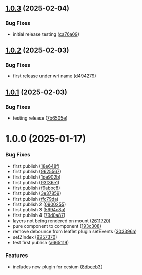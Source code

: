 ## [1.0.3](https://github.com/wri/layer-manager/compare/v1.0.2...v1.0.3) (2025-02-04)


### Bug Fixes

* initial release testing ([ca76a09](https://github.com/wri/layer-manager/commit/ca76a096dd017291789f887fe839ccd7c8daf243))

## [1.0.2](https://github.com/wri/layer-manager/compare/v1.0.1...v1.0.2) (2025-02-03)


### Bug Fixes

* first release under wri name ([d494279](https://github.com/wri/layer-manager/commit/d49427938683c386f5c58cb80385bc70ffb3e4b4))

## [1.0.1](https://github.com/wri/layer-manager/compare/v1.0.0...v1.0.1) (2025-02-03)


### Bug Fixes

* testing release ([7b6505e](https://github.com/wri/layer-manager/commit/7b6505e0a8e9d56d89fcfc90e19a2a039e38d938))

# 1.0.0 (2025-01-17)


### Bug Fixes

* first publish ([18e648f](https://github.com/wri/layer-manager/commit/18e648f8e8f8bb5517afe74ed20c53b36416b9b6))
* first publish ([9625567](https://github.com/wri/layer-manager/commit/96255679e656d1c1aedddd82841bf879cc0363ac))
* first publish ([1de902b](https://github.com/wri/layer-manager/commit/1de902bdaf31fe2e31ec254d413b913b4116ab67))
* first publish ([93f36e1](https://github.com/wri/layer-manager/commit/93f36e18fdb434676ed887d52da3b27b3a9a53aa))
* first publish ([f9abbc8](https://github.com/wri/layer-manager/commit/f9abbc8821bffed7563468c9858abc395e7279f5))
* first publish ([3e37859](https://github.com/wri/layer-manager/commit/3e37859b0384f1175bed548f4a7706ec5b289ada))
* first publish ([ffc79da](https://github.com/wri/layer-manager/commit/ffc79dab29aee9d12431a0ea1d69efee182c9e4b))
* first publish 2 ([0900255](https://github.com/wri/layer-manager/commit/0900255234dff6a1c7a7f103ef3e29b3be983549))
* first publish 3 ([5694c8a](https://github.com/wri/layer-manager/commit/5694c8ad14c4dfd4bc429f69ae8e347928070d0c))
* first publish 4 ([79d0a87](https://github.com/wri/layer-manager/commit/79d0a875ef2d6e8d77241eaaf9f5105e36602324))
* layers not being rendered on mount ([2611720](https://github.com/wri/layer-manager/commit/261172077b7f944efc32b2a0ed0645a6590bb902))
* pure component to component ([193c308](https://github.com/wri/layer-manager/commit/193c30880e55b7f68e71df6b43ff882fe5c50e96))
* remove debounce from leaflet plugin setEvents ([303396a](https://github.com/wri/layer-manager/commit/303396aaa37faf6d9b5e69672acb34c50d6ad5d3))
* setZIndex ([9257370](https://github.com/wri/layer-manager/commit/925737093f96c4f37d3c42f51db07bcbdcedff73))
* test first publish ([a665119](https://github.com/wri/layer-manager/commit/a6651196a8fd00659f5e2d79f4f86c8d48ba619f))


### Features

* includes new plugin for cesium ([8dbeeb3](https://github.com/wri/layer-manager/commit/8dbeeb33182c87cdffff444d055808a2ba328a29))
